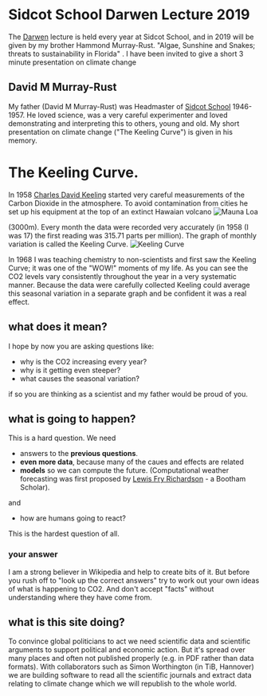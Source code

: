 # Sidcot School Darwen Lecture 2019

The [Darwen](https://en.wikipedia.org/wiki/John_Davies,_1st_Baron_Darwen) lecture is held every year at Sidcot School, and in 2019 will 
be given by my brother Hammond Murray-Rust. "Algae, Sunshine and Snakes; threats to sustainability in Florida" . 
I have been invited to give a short 3 minute presentation on climate change

## David M Murray-Rust
My father (David M Murray-Rust) was Headmaster of [Sidcot School](https://en.wikipedia.org/wiki/Sidcot_School) 1946-1957. 
He loved science, was a very careful experimenter and loved demonstrating and interpreting this to others, young and old. 
My short presentation on climate change ("The Keeling Curve") is given in his memory.

# The Keeling Curve.
In 1958 [Charles David Keeling](https://en.wikipedia.org/wiki/Charles_David_KeelingCharles) started very careful measurements of the 
Carbon Dioxide in the atmosphere. To avoid contamination from cities he set up his equipment at the top of an extinct Hawaian volcano 
![Mauna Loa](https://upload.wikimedia.org/wikipedia/commons/c/c7/Mauna_Loa_Observatory_from_air.jpg "Mauna Loa Observatory")

(3000m). Every month the data were recorded very accurately (in 1958 (I was 17) the first reading was 315.71 parts per million). The graph of monthly 
variation is called the Keeling Curve.
![Keeling Curve](https://commons.wikimedia.org/wiki/Category:Keeling_Curves#/media/File:TheKeelingCurveJan2015.png "Keeling Curve")

In 1968 I was teaching chemistry to non-scientists and first saw the Keeling Curve; it was one of the "WOW!" 
moments of my life. As you can see the CO2 levels vary consistently throughout the year in a very systematic manner. 
Because the data were carefully collected Keeling 
could average this seasonal variation in a separate graph and be confident it was a real effect.

## what does it mean?

I hope by now you are asking questions like:
* why is the CO2 increasing every year?
* why is it getting even steeper?
* what causes the seasonal variation?
 
 if so you are thinking as a scientist and my father would be proud of you.
 
 ## what is going to happen?
 
This is a hard question. We need
* answers to the **previous questions**.
* **even more data**, because many of the caues and effects are related
* **models** so we can compute the future. (Computational weather forecasting was first proposed by 
[Lewis Fry Richardson](https://en.wikipedia.org/wiki/Lewis_Fry_Richardson) - a Bootham Scholar).

and

* how are humans going to react? 

This is the hardest question of all.

### your answer
I am a strong believer in Wikipedia and help to create bits of it. But before you rush off to "look up the correct answers" try to work out your own ideas of what is happening to CO2. And don't accept "facts" without understanding where they have come from. 

## what is this site doing?

To convince global politicians to act we need scientific data and scientific arguments to support political and economic action. But it's spread over many places and often not published properly (e.g. in PDF rather than data formats). With 
collaborators such as Simon Worthington (in TiB, Hannover) we are building software to read all the scientific journals and extract data relating to climate change which we will republish to the whole world.

